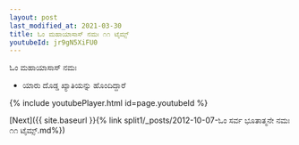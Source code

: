 ```yaml
---
layout: post
last_modified_at: 2021-03-30
title: ಓಂ ಮಹಾಯಾಸಾಸ್ ನಮಃ ೧೧ ಟೈಮ್ಸ್
youtubeId: jr9gN5XiFU0
---
```

 
 
 ಓಂ ಮಹಾಯಾಸಾಸ್ ನಮಃ  
 
 -  ಯಾರು ದೊಡ್ಡ ಖ್ಯಾತಿಯನ್ನು ಹೊಂದಿದ್ದಾರೆ 
 
  
 
  
 
 
 
 
 
 


{% include youtubePlayer.html id=page.youtubeId %}
 
[Next]({{ site.baseurl }}{% link  split1/_posts/2012-10-07-ಓಂ ಸರ್ವ ಭೂತಾತ್ಮನೇ ನಮಃ ೧೧ ಟೈಮ್ಸ್.md%})
 
